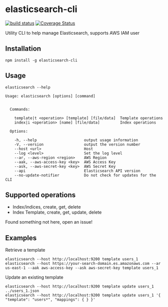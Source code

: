 # elasticsearch-cli

[![build status](https://secure.travis-ci.org/confuser/elasticsearch-cli.png)](http://travis-ci.org/confuser/elasticsearch-cli)
[![Coverage Status](https://coveralls.io/repos/confuser/elasticsearch-cli/badge.png?branch=master)](https://coveralls.io/r/confuser/elasticsearch-cli?branch=master)


Utility CLI to help manage Elasticsearch, supports AWS IAM user

## Installation

```
npm install -g elasticsearch-cli
```

## Usage
```
elasticsearch --help

Usage: elasticsearch [options] [command]


  Commands:

    template|t <operation> [template] [file/data]  Template operations
    index|i <operation> [name] [file/data]         Index operations

  Options:

    -h, --help                     output usage information
    -V, --version                  output the version number
    --host <url>                   Host
    --log <level>                  Set the log level
    --ar, --aws-region <region>    AWS Region
    --aak, --aws-access-key <key>  AWS Access Key
    --ask, --aws-secret-key <key>  AWS Secret Key
    --api                          Elasticsearch API version
    --no-update-notifier           Do not check for updates for the CLI
```

## Supported operations
* Index/indices, create, get, delete
* Index Template, create, get, update, delete

Found something not here, open an issue!

## Examples

Retrieve a template
```
elasticsearch --host http://localhost:9200 template users_1
elasticsearch --host https://your-search-domain.es.amazonaws.com --ar us-east-1 --aak aws-access-key --ask aws-secret-key template users_1
```

Update an existing template
```
elasticsearch --host http://localhost:9200 template update users_1 ../users_1.json
elasticsearch --host http://localhost:9200 template update users_1 '{ "template": "users*", "mappings": { } }'
```
